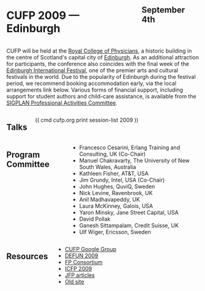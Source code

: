 <div style="background-image:url(img/cropped_5095139956_44b9299f58_b.jpg)">
<div class="row">
<div class="small-12 columns">
<h1>CUFP 2009 — Edinburgh</h1>
<h2>September 4th</h2>
</div>
</div>
</div>

<div class="pane-light" media:type="text/omd">
<div class="row" media:type="text/omd">
<div class="small-12 columns" media:type="text/omd">

CUFP will be held at the [Royal College of
Physicians](http://www.rcpe.ac.uk/conferencing/index.php), a historic
building in the centre of Scotland's capital city of
[Edinburgh](http://en.wikipedia.org/wiki/Edinburgh). As an additional
attraction for participants, the conference also coincides with the
final week of the [Edinburgh International
Festival](http://www.eif.co.uk), one of the premier arts and cultural
festivals in the world. Due to the popularity of Edinburgh during the
festival period, we recommend booking accommodation early, via the
local arrangements link below. Various forms of financial support,
including support for student authors and child-care assistance, is
available from the [SIGPLAN Professional Activities
Committee](http://www.sigplan.org/PAC.htm).

</div>
</div>
</div>

<div class="row" media:type="text/omd">
<div class="small-12 columns" media:type="text/omd">

## Talks
(( cmd cufp.org print session-list 2009 ))

</div>
</div>

<div class="pane-light" media:type="text/omd">
<div class="row" media:type="text/omd">
<div class="small-12 columns" media:type="text/omd">

## Program Committee
- Francesco Cesarini, Erlang
  Training and Consulting, UK (Co-Chair)
- Manuel Chakravarty, The
  University of New South Wales, Australia
- Kathleen Fisher, AT&T, USA
- Jim Grundy, Intel, USA (Co-Chair)
- John Hughes, QuviQ, Sweden
- Nick Levine, Ravenbrook, UK
- Anil Madhavapeddy, UK
- Laura McKinney, Galois, USA
- Yaron Minsky, Jane Street Capital,
  USA
- David Pollak
- Ganesh Sittampalam, Credit
  Suisse, UK
- Ulf Wiger, Ericsson, Sweden

</div>
</div>
</div>

<div class="row" media:type="text/omd">
<div class="small-12 columns" media:type="text/omd">

## Resources

- [CUFP Google Group](http://groups.google.com/group/cufp/)
- [DEFUN 2009](http://www.defun2009.info/)
- [FP Consortium](http://fpc.galois.com/)
- [ICFP 2009](http://www.cs.nott.ac.uk/~gmh/icfp09.html)
- [JFP articles](http://cufp.galois.com/stuff/JFP.html)
- [Old site](/archive/2009/main.html)

</div>
</div>
